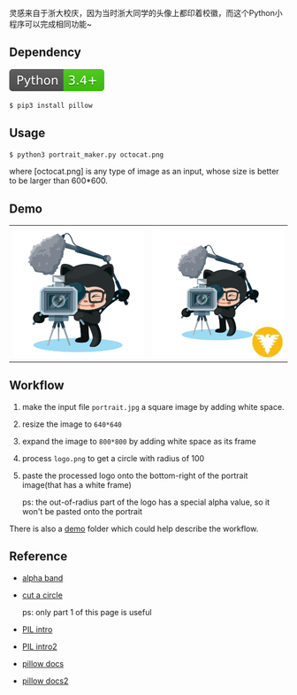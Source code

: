 灵感来自于浙大校庆，因为当时浙大同学的头像上都印着校徽，而这个Python小程序可以完成相同功能~

##	Dependency

![badge](https://github.com/jJayyyyyyy/zju_portrait/blob/master/Python-3.4%2B-brightgreen.svg)

```bash
$ pip3 install pillow
```
	
##	Usage

```bash
$ python3 portrait_maker.py octocat.png
```

where [octocat.png] is any type of image as an input, whose size is better to be larger than 600*600.

##	Demo

<table>
<tr>
<td><img src="./demo/octocat.png" width="320"/>
</td>
<td><img src="./demo/portrait_with_logo.png" width="320"/></td>
<tr>
</table>

##	Workflow

1.  make the input file `portrait.jpg` a square image by adding white space.

2.  resize the image to `640*640`

3.  expand the image to `800*800` by adding white space as its frame

4.  process `logo.png` to get a circle with radius of 100

5.  paste the processed logo onto the bottom-right of the portrait image(that has a white frame)

    ps: the out-of-radius part of the logo has a special alpha value, so it won't be pasted onto the portrait

There is also a [demo](https://github.com/jJayyyyyyy/cs/tree/master/zju_portrait/demo) folder which could help describe the workflow.

##  Reference

*   [alpha band](http://blog.csdn.net/robinzhou/article/details/6960345)

*   [cut a circle](http://www.webtag123.com/python/43461.html)
    
    ps: only part 1 of this page is useful

*   [PIL intro](http://www.cnblogs.com/way_testlife/archive/2011/04/17/2019013.html)

*   [PIL intro2](http://www.liaoxuefeng.com/wiki/0014316089557264a6b348958f449949df42a6d3a2e542c000/0014320027235877860c87af5544f25a8deeb55141d60c5000)

*   [pillow docs](https://python-pillow.org/)

*   [pillow docs2](http://pillow.readthedocs.io/en/4.1.x/index.html)
